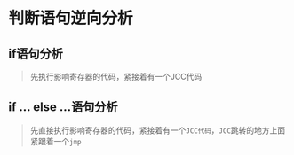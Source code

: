 # 判断语句逆向分析

## if语句分析

> 先执行影响寄存器的代码，紧接着有一个JCC代码

## if ... else ...语句分析

> 先直接执行影响寄存器的代码，紧接着有一个`JCC代码`，`JCC`跳转的地方上面紧跟着一个`jmp`

